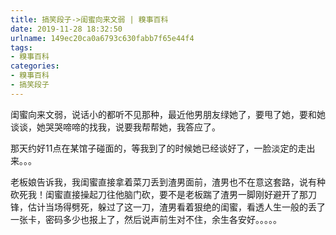 ```yaml
---
title: 搞笑段子->闺蜜向来文弱 | 糗事百科
date: 2019-11-28 18:32:50
urlname: 149ec20ca0a6793c630fabb7f65e44f4
tags: 
- 糗事百科
categories:
- 糗事百科
- 搞笑段子
---
```

闺蜜向来文弱，说话小的都听不见那种，最近他男朋友绿她了，要甩了她，要和她谈谈，她哭哭啼啼的找我，说要我帮帮她，我答应了。

那天约好11点在某馆子碰面的，等我到了的时候她已经谈好了，一脸淡定的走出来。。。

老板娘告诉我，我闺蜜直接拿着菜刀丢到渣男面前，渣男也不在意这套路，说有种砍死我！闺蜜直接操起刀往他脑门砍，要不是老板踹了渣男一脚刚好避开了那刀锋，估计当场得劈死，躲过了这一刀，渣男看着狠绝的闺蜜，看透人生一般的丢了一张卡，密码多少也报上了，然后说声前生对不住，余生各安好。。。。。



